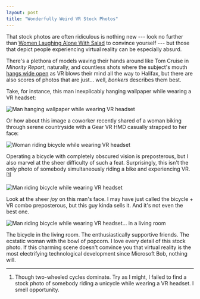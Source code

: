 ```yaml
---
layout: post
title: "Wonderfully Weird VR Stock Photos"
---
```


That stock photos are often ridiculous is nothing new --- look no further than [Women Laughing Alone With Salad](https://www.thehairpin.com/2011/01/women-laughing-alone-with-salad/) to convince yourself --- but those that depict people experiencing virtual reality can be especially absurd.

There's a plethora of models waving their hands around like Tom Cruise in *Minority Report*, naturally, and countless shots where the subject's mouth [hangs wide open](https://www.reddit.com/r/oculus/comments/20bqyw/mouths_close_them/) as VR blows their mind all the way to Halifax, but there are also scores of photos that are just... well, *bonkers* describes them best.

Take, for instance, this man inexplicably hanging wallpaper while wearing a VR headset:

<img alt="Man hanging wallpaper while wearing VR headset" srcset="/images/vr-wallpapering.jpg 1x, /images/vr-wallpapering@2x.jpg 2x" src="/images/vr-wallpapering.jpg">

Or how about this image a coworker recently shared of a woman biking through serene countryside with a Gear VR HMD casually strapped to her face:

<img alt="Woman riding bicycle while wearing VR headset" srcset="/images/vr-bicyclist-1.jpg 1x, /images/vr-bicyclist-1@2x.jpg 2x" src="/images/vr-bicyclist-1.jpg">

Operating a bicycle with completely obscured vision is preposterous, but I also marvel at the sheer difficulty of such a feat. Surprisingly, this isn't the only photo of somebody simultaneously riding a bike and experiencing VR.<sup><a href="#fn1" id="r1">[1]</a></sup>

<img alt="Man riding bicycle while wearing VR headset" srcset="/images/vr-bicyclist-2.jpg 1x, /images/vr-bicyclist-2@2x.jpg 2x" src="/images/vr-bicyclist-2.jpg">

Look at the sheer *joy* on this man's face. I may have just called the bicycle + VR combo preposterous, but this guy kinda sells it. And it's not even the best one.

<img alt="Man riding bicycle while wearing VR headset... in a living room" srcset="/images/vr-bicyclist-3.jpg 1x, /images/vr-bicyclist-3@2x.jpg 2x" src="/images/vr-bicyclist-3.jpg">

The bicycle in the living room. The enthusiastically supportive friends. The ecstatic woman with the bowl of popcorn. I love every detail of this stock photo. If this charming scene doesn't convince you that virtual reality is the most electrifying technological development since Microsoft Bob, nothing will.


---

<ol class="footnotes">
    <li id="fn1">Though two-wheeled cycles dominate. Try as I might, I failed to find a stock photo of somebody riding a unicycle while wearing a VR headset. I smell opportunity.<a href="#r1" class="return"></a></li>
</ol>
